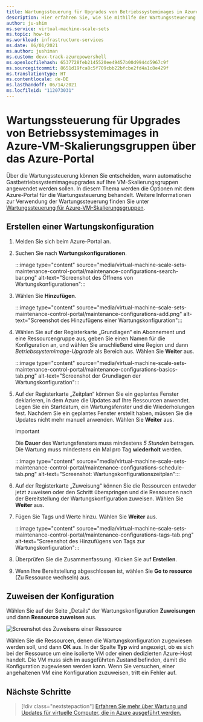 ```yaml
---
title: Wartungssteuerung für Upgrades von Betriebssystemimages in Azure-VM-Skalierungsgruppen über das Azure-Portal
description: Hier erfahren Sie, wie Sie mithilfe der Wartungssteuerung und des Azure-Portals steuern, wann automatische Upgrades von Betriebssystemimages in Ihren Azure-VM-Skalierungsgruppen eingeführt werden.
author: ju-shim
ms.service: virtual-machine-scale-sets
ms.topic: how-to
ms.workload: infrastructure-services
ms.date: 06/01/2021
ms.author: jushiman
ms.custom: devx-track-azurepowershell
ms.openlocfilehash: 6537728feb2145520ee49457b00d9944d5967c9f
ms.sourcegitcommit: 8651d19fca8c5f709cbb22bfcbe2fd4a1c8e429f
ms.translationtype: HT
ms.contentlocale: de-DE
ms.lasthandoff: 06/14/2021
ms.locfileid: "112073031"
---
```

# <a name="maintenance-control-for-os-image-upgrades-on-azure-virtual-machine-scale-sets-using-azure-portal"></a>Wartungssteuerung für Upgrades von Betriebssystemimages in Azure-VM-Skalierungsgruppen über das Azure-Portal

Über die Wartungssteuerung können Sie entscheiden, wann automatische Gastbetriebssystemimageupgrades auf Ihre VM-Skalierungsgruppen angewendet werden sollen. In diesem Thema werden die Optionen mit dem Azure-Portal für die Wartungssteuerung behandelt. Weitere Informationen zur Verwendung der Wartungssteuerung finden Sie unter [Wartungssteuerung für Azure-VM-Skalierungsgruppen](virtual-machine-scale-sets-maintenance-control.md).


## <a name="create-a-maintenance-configuration"></a>Erstellen einer Wartungskonfiguration

1. Melden Sie sich beim Azure-Portal an.

1. Suchen Sie nach **Wartungskonfigurationen**.
    
    :::image type="content" source="media/virtual-machine-scale-sets-maintenance-control-portal/maintenance-configurations-search-bar.png" alt-text="Screenshot des Öffnens von Wartungskonfigurationen":::

1. Wählen Sie **Hinzufügen**.

    :::image type="content" source="media/virtual-machine-scale-sets-maintenance-control-portal/maintenance-configurations-add.png" alt-text="Screenshot des Hinzufügens einer Wartungskonfiguration":::

1. Wählen Sie auf der Registerkarte „Grundlagen“ ein Abonnement und eine Ressourcengruppe aus, geben Sie einen Namen für die Konfiguration an, und wählen Sie anschließend eine Region und dann *Betriebssystemimage-Upgrade* als Bereich aus. Wählen Sie **Weiter** aus.
    
    :::image type="content" source="media/virtual-machine-scale-sets-maintenance-control-portal/maintenance-configurations-basics-tab.png" alt-text="Screenshot der Grundlagen der Wartungskonfiguration":::

1. Auf der Registerkarte „Zeitplan“ können Sie ein geplantes Fenster deklarieren, in dem Azure die Updates auf Ihre Ressourcen anwendet. Legen Sie ein Startdatum, ein Wartungsfenster und die Wiederholungen fest. Nachdem Sie ein geplantes Fenster erstellt haben, müssen Sie die Updates nicht mehr manuell anwenden. Wählen Sie **Weiter** aus. 

    > [!IMPORTANT]
    > Die **Dauer** des Wartungsfensters muss mindestens *5 Stunden* betragen. Die Wartung muss mindestens ein Mal pro Tag **wiederholt** werden. 

    :::image type="content" source="media/virtual-machine-scale-sets-maintenance-control-portal/maintenance-configurations-schedule-tab.png" alt-text="Screenshot: Wartungskonfigurationszeitplan":::

1. Auf der Registerkarte „Zuweisung“ können Sie die Ressourcen entweder jetzt zuweisen oder den Schritt überspringen und die Ressourcen nach der Bereitstellung der Wartungskonfiguration zuweisen. Wählen Sie **Weiter** aus.

1. Fügen Sie Tags und Werte hinzu. Wählen Sie **Weiter** aus.
    
    :::image type="content" source="media/virtual-machine-scale-sets-maintenance-control-portal/maintenance-configurations-tags-tab.png" alt-text="Screenshot des Hinzufügens von Tags zur Wartungskonfiguration":::

1. Überprüfen Sie die Zusammenfassung. Klicken Sie auf **Erstellen**.

1. Wenn Ihre Bereitstellung abgeschlossen ist, wählen Sie **Go to resource** (Zu Ressource wechseln) aus.


## <a name="assign-the-configuration"></a>Zuweisen der Konfiguration

Wählen Sie auf der Seite „Details“ der Wartungskonfiguration **Zuweisungen** und dann **Ressource zuweisen** aus. 

![Screenshot des Zuweisens einer Ressource](media/virtual-machine-scale-sets-maintenance-control-portal/maintenance-configurations-add-assignment.png)

Wählen Sie die Ressourcen, denen die Wartungskonfiguration zugewiesen werden soll, und dann **OK** aus. In der Spalte **Typ** wird angezeigt, ob es sich bei der Ressource um eine isolierte VM oder einen dedizierten Azure-Host handelt. Die VM muss sich im ausgeführten Zustand befinden, damit die Konfiguration zugewiesen werden kann. Wenn Sie versuchen, einer angehaltenen VM eine Konfiguration zuzuweisen, tritt ein Fehler auf. 


## <a name="next-steps"></a>Nächste Schritte

> [!div class="nextstepaction"]
> [Erfahren Sie mehr über Wartung und Updates für virtuelle Computer, die in Azure ausgeführt werden.](maintenance-and-updates.md)
